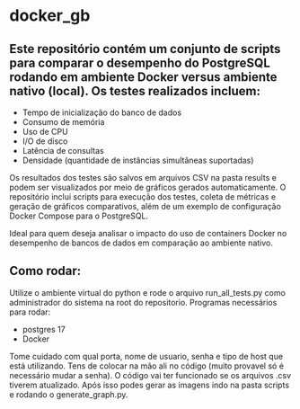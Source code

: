 # docker_gb

## Este repositório contém um conjunto de scripts para comparar o desempenho do PostgreSQL rodando em ambiente Docker versus ambiente nativo (local). Os testes realizados incluem:

- Tempo de inicialização do banco de dados
- Consumo de memória
- Uso de CPU
- I/O de disco
- Latência de consultas
- Densidade (quantidade de instâncias simultâneas suportadas)

Os resultados dos testes são salvos em arquivos CSV na pasta results e podem ser visualizados por meio de gráficos gerados automaticamente. O repositório inclui scripts para execução dos testes, coleta de métricas e geração de gráficos comparativos, além de um exemplo de configuração Docker Compose para o PostgreSQL.

Ideal para quem deseja analisar o impacto do uso de containers Docker no desempenho de bancos de dados em comparação ao ambiente nativo.

## Como rodar:

Utilize o ambiente virtual do python e rode o arquivo run_all_tests.py como administrador do sistema na root do repositorio.
Programas necessários para rodar:
- postgres 17
- Docker

Tome cuidado com qual porta, nome de usuario, senha e tipo de host que está utilizando. Tens de colocar na mão ali no código (muito provavel só é necessário mudar a senha). O código vai ter funcionado se os arquivos .csv tiverem atualizado. Após isso podes gerar as imagens indo na pasta scripts e rodando o generate_graph.py.
